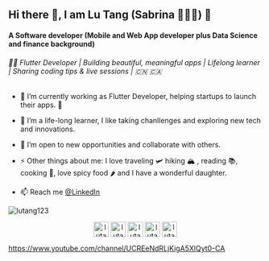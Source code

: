 <h2 > Hi there 👋, I am Lu Tang (Sabrina 👩🏻‍💻) 🤗 </h2>
<h4 >A Software developer (Mobile and Web App developer plus Data Science and finance background)</h4>

<h6 >🧚‍♀️ Flutter Developer | Building beautiful, meaningful apps | Lifelong learner | Sharing coding tips & live sessions | 🇨🇳 🇨🇦 </h6>

- 🔭 I’m currently working as Flutter Developer, helping startups to launch their apps. 🚀
- 🌱 I’m a life-long learner, I like taking chanllenges and exploring new tech and innovations.
- 👯 I’m open to new opportunities and collaborate with others.
- ⚡ Other things about me: I love traveling 🛩 hiking 🏔 , reading 📚, cooking 🥘, love spicy food 🌶 and I have a wonderful daughter.

- 📫 Reach me [@LinkedIn](https://linkedin.com/in/lutang123)
<p align="left"> <img src="https://komarev.com/ghpvc/?username=lutang123" alt="lutang123" /> </p>


<!-- <a href="https://github.com/lutang123/github-readme-stats">
  <img align="center" src="https://github-readme-stats.vercel.app/api/pin/?username=lutang123&repo=github-readme-stats" />
</a> -->
<!-- <a href="https://github.com/lutang123/Flutter-MobileApp-Projects">
  <img align="center" src="https://github-readme-stats.vercel.app/api/pin/?username=lutang123&repo=Flutter-MobileApp-Projects" />
</a> -->

<!-- Featured Project: 
[![Readme Card](https://github-readme-stats.vercel.app/api/pin/?username=lutang123&repo=Flutter-MobileApp-Projects&show_owner=true&theme=dracula)](https://github.com/lutang123/Flutter-MobileApp-Projects) -->


<!-- ### Contact me: -->
<p align="center">
<a href="https://www.youtube.com/channel/UCREeNdRLjKigA5XlQyt0-CA"><img align="center" src="https://cdn.jsdelivr.net/npm/simple-icons@3.0.1/icons/youtube.svg" alt="lutang" height="30" width="30" /></a>
<a href="https://twitter.com/TheFlutterFairy"><img align="center" src="https://cdn.jsdelivr.net/npm/simple-icons@3.0.1/icons/twitter.svg" alt="lutang" height="30" width="30" /></a>
<a href="https://linkedin.com/in/lutang123"><img align="center" src="https://cdn.jsdelivr.net/npm/simple-icons@3.0.1/icons/linkedin.svg" alt="lutang" height="30" width="30" /></a>
<a href="https://www.facebook.com/lu.tang.1422"><img align="center" src="https://cdn.jsdelivr.net/npm/simple-icons@3.0.1/icons/facebook.svg" alt="lutang" height="30" width="30" /></a>
<a href="https://www.instagram.com/superhost_sabrina/"><img align="center" src="https://cdn.jsdelivr.net/npm/simple-icons@3.0.1/icons/instagram.svg" alt="lutang" height="30" width="30" /></a>
</p>

https://www.youtube.com/channel/UCREeNdRLjKigA5XlQyt0-CA

